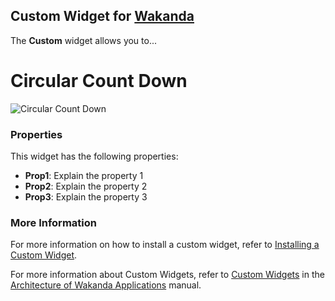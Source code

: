 ## Custom Widget for [Wakanda](http://wakanda.org)
The __Custom__ widget allows you to...

# Circular Count Down 
![Circular Count Down](https://www.dropbox.com/s/d7gg2t25q83nxqb/countdown.PNG)

### Properties
This widget has the following properties:

* __Prop1__: Explain the property 1
* __Prop2__: Explain the property 2
* __Prop3__: Explain the property 3


### More Information
For more information on how to install a custom widget, refer to [Installing a Custom Widget](http://doc.wakanda.org/WakandaStudio0/help/Title/en/page3869.html#1027761).


For more information about Custom Widgets, refer to [Custom Widgets](http://doc.wakanda.org/Wakanda0.v5/help/Title/en/page3863.html "Custom Widgets") in the [Architecture of Wakanda Applications](http://doc.wakanda.org/Wakanda0.v5/help/Title/en/page3844.html "Architecture of Wakanda Applications") manual.
